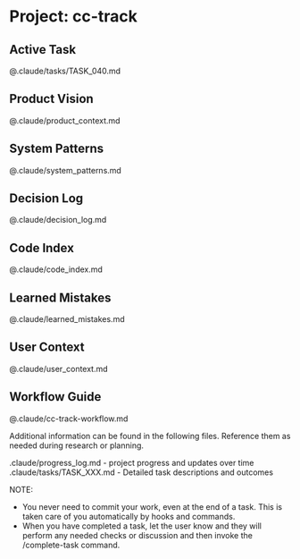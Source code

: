 # Project: cc-track

## Active Task
@.claude/tasks/TASK_040.md
<!-- IMPORTANT: Never edit this file to mark a task complete. Use /complete-task command instead. -->

## Product Vision
@.claude/product_context.md

## System Patterns
@.claude/system_patterns.md

## Decision Log
@.claude/decision_log.md

## Code Index
@.claude/code_index.md

## Learned Mistakes
@.claude/learned_mistakes.md

## User Context
@.claude/user_context.md

## Workflow Guide
@.claude/cc-track-workflow.md

Additional information can be found in the following files. Reference them as needed during research or planning.

.claude/progress_log.md - project progress and updates over time
.claude/tasks/TASK_XXX.md - Detailed task descriptions and outcomes

NOTE:
- You never need to commit your work, even at the end of a task. This is taken care of you automatically by hooks and commands.
- When you have completed a task, let the user know and they will perform any needed checks or discussion and then invoke the /complete-task command.
